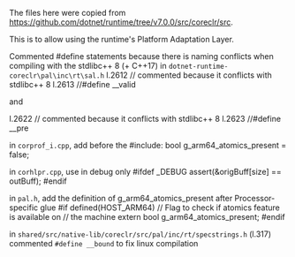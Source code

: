 The files here were copied from https://github.com/dotnet/runtime/tree/v7.0.0/src/coreclr/src.

This is to allow using the runtime's Platform Adaptation Layer.

Commented #define statements because there is naming conflicts when compiling with the stdlibc++ 8 (+ C++17)
in `dotnet-runtime-coreclr\pal\inc\rt\sal.h`
l.2612    // commented because it conflicts with stdlibc++ 8
l.2613    //#define __valid

and

l.2622    // commented because it conflicts with stdlibc++ 8
l.2623    //#define __pre

in `corprof_i.cpp`, add before the #include:
bool g_arm64_atomics_present = false;

in `corhlpr.cpp`, use in debug only
#ifdef _DEBUG
    assert(&origBuff[size] == outBuff);
#endif

in `pal.h`, add the definition of g_arm64_atomics_present after Processor-specific glue
#if defined(HOST_ARM64)
// Flag to check if atomics feature is available on
// the machine
extern bool g_arm64_atomics_present;
#endif

in `shared/src/native-lib/coreclr/src/pal/inc/rt/specstrings.h` (l.317) commented `#define __bound` to fix linux compilation
